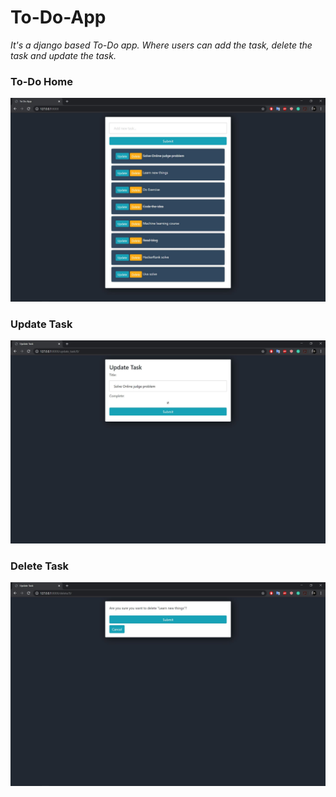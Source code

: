 # To-Do-App

*It's a django based To-Do app. Where users can add the task, delete the task and update the task.*

### To-Do Home
![task_home](https://raw.githubusercontent.com/rayhanhossen/To-Do-App/master/task_home.JPG)

### Update Task
![update_task](https://raw.githubusercontent.com/rayhanhossen/To-Do-App/master/update_task.JPG)

### Delete Task
![delete_task](https://raw.githubusercontent.com/rayhanhossen/To-Do-App/master/delete_task.JPG)
